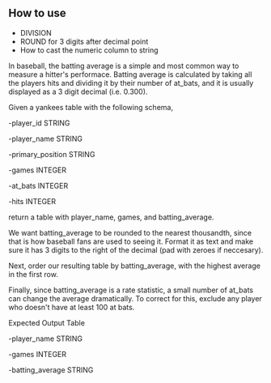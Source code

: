 ## How to use
- DIVISION
- ROUND for 3 digits after decimal point
- How to cast the numeric column to string

In baseball, the batting average is a simple and most common way to measure a hitter's performace. Batting average is calculated by taking all the players hits and dividing it by their number of at_bats, and it is usually displayed as a 3 digit decimal (i.e. 0.300).

Given a yankees table with the following schema,

-player_id STRING

-player_name STRING

-primary_position STRING

-games INTEGER

-at_bats INTEGER

-hits INTEGER

return a table with player_name, games, and batting_average.

We want batting_average to be rounded to the nearest thousandth, since that is how baseball fans are used to seeing it. Format it as text and make sure it has 3 digits to the right of the decimal (pad with zeroes if neccesary).

Next, order our resulting table by batting_average, with the highest average in the first row.

Finally, since batting_average is a rate statistic, a small number of at_bats can change the average dramatically. To correct for this, exclude any player who doesn't have at least 100 at bats.

Expected Output Table

-player_name STRING

-games INTEGER

-batting_average STRING


